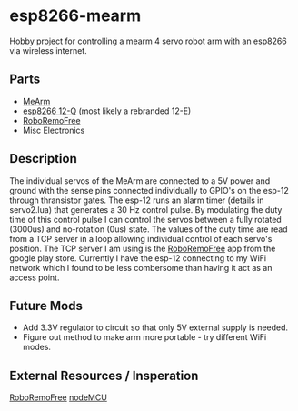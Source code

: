 # esp8266-mearm
Hobby project for controlling a mearm 4 servo robot arm with an esp8266 via wireless internet. 

## Parts
* [MeArm](http://www.mearm.com/)
* [esp8266 12-Q](http://www.microcenter.com/product/455955/ESP8266_Based_WiFI_Module_V2_-_FCC-CE) (most likely a rebranded 12-E) 
* [RoboRemoFree](http://www.roboremo.com/)
* Misc Electronics

## Description
The individual servos of the MeArm are connected to a 5V power and ground with the sense pins connected individually to GPIO's on the esp-12 through thransistor gates. The esp-12 runs an alarm timer (details in servo2.lua) that generates a 30 Hz control pulse. By modulating the duty time of this control pulse I can control the servos between a fully rotated (3000us) and no-rotation (0us) state. The values of the duty time are read from a TCP server in a loop allowing individual control of each servo's position. The TCP server I am using is the [RoboRemoFree](http://www.roboremo.com/) app from the google play store. Currently I have the esp-12 connecting to my WiFi network which I found to be less combersome than having it act as an access point.

## Future Mods
* Add 3.3V regulator to circuit so that only 5V external supply is needed. 
* Figure out method to make arm more portable - try different WiFi modes. 

## External Resources / Insperation
[RoboRemoFree](http://www.roboremo.com/)
[nodeMCU](http://nodemcu.com/index_en.html)


